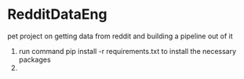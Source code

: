# RedditDataEng
pet project on getting data from reddit and building a pipeline out of it

1. run command pip install -r requirements.txt to install the necessary packages
2. 